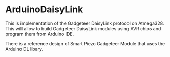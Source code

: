ArduinoDaisyLink
================
This is implementation of the Gadgeteer DaisyLink protocol on Atmega328. 
This will allow to build Gadgeteer DaisyLink modules using AVR chips and program them from Arduino IDE.

There is a reference design of Smart Piezo Gadgeteer Module that uses the Arduino DL libary.
